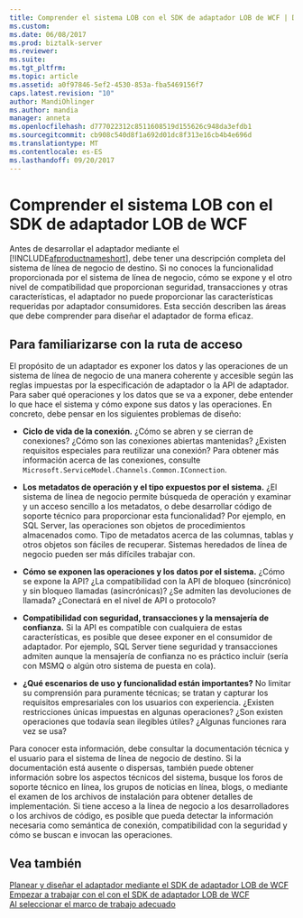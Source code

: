 ```yaml
---
title: Comprender el sistema LOB con el SDK de adaptador LOB de WCF | Documentos de Microsoft
ms.custom: 
ms.date: 06/08/2017
ms.prod: biztalk-server
ms.reviewer: 
ms.suite: 
ms.tgt_pltfrm: 
ms.topic: article
ms.assetid: a0f97846-5ef2-4530-853a-fba5469156f7
caps.latest.revision: "10"
author: MandiOhlinger
ms.author: mandia
manager: anneta
ms.openlocfilehash: d777022312c8511608519d155626c948da3efdb1
ms.sourcegitcommit: cb908c540d8f1a692d01dc8f313e16cb4b4e696d
ms.translationtype: MT
ms.contentlocale: es-ES
ms.lasthandoff: 09/20/2017
---
```

# <a name="understand-the-lob-system-with-the-wcf-lob-adapter-sdk"></a>Comprender el sistema LOB con el SDK de adaptador LOB de WCF
Antes de desarrollar el adaptador mediante el [!INCLUDE[afproductnameshort](../../includes/afproductnameshort-md.md)], debe tener una descripción completa del sistema de línea de negocio de destino. Si no conoces la funcionalidad proporcionada por el sistema de línea de negocio, cómo se expone y el otro nivel de compatibilidad que proporcionan seguridad, transacciones y otras características, el adaptador no puede proporcionar las características requeridas por adaptador consumidores. Esta sección describen las áreas que debe comprender para diseñar el adaptador de forma eficaz.  
  
## <a name="the-path-to-understanding"></a>Para familiarizarse con la ruta de acceso  
 El propósito de un adaptador es exponer los datos y las operaciones de un sistema de línea de negocio de una manera coherente y accesible según las reglas impuestas por la especificación de adaptador o la API de adaptador. Para saber qué operaciones y los datos que se va a exponer, debe entender lo que hace el sistema y cómo expone sus datos y las operaciones. En concreto, debe pensar en los siguientes problemas de diseño:  
  
-   **Ciclo de vida de la conexión.** ¿Cómo se abren y se cierran de conexiones? ¿Cómo son las conexiones abiertas mantenidas? ¿Existen requisitos especiales para reutilizar una conexión? Para obtener más información acerca de las conexiones, consulte `Microsoft.ServiceModel.Channels.Common.IConnection`.  
  
-   **Los metadatos de operación y el tipo expuestos por el sistema.** ¿El sistema de línea de negocio permite búsqueda de operación y examinar y un acceso sencillo a los metadatos, o debe desarrollar código de soporte técnico para proporcionar esta funcionalidad? Por ejemplo, en SQL Server, las operaciones son objetos de procedimientos almacenados como. Tipo de metadatos acerca de las columnas, tablas y otros objetos son fáciles de recuperar. Sistemas heredados de línea de negocio pueden ser más difíciles trabajar con.  
  
-   **Cómo se exponen las operaciones y los datos por el sistema.** ¿Cómo se expone la API? ¿La compatibilidad con la API de bloqueo (sincrónico) y sin bloqueo llamadas (asincrónicas)? ¿Se admiten las devoluciones de llamada? ¿Conectará en el nivel de API o protocolo?  
  
-   **Compatibilidad con seguridad, transacciones y la mensajería de confianza.** Si la API es compatible con cualquiera de estas características, es posible que desee exponer en el consumidor de adaptador. Por ejemplo, SQL Server tiene seguridad y transacciones admiten aunque la mensajería de confianza no es práctico incluir (sería con MSMQ o algún otro sistema de puesta en cola).  
  
-   **¿Qué escenarios de uso y funcionalidad están importantes?** No limitar su comprensión para puramente técnicas; se tratan y capturar los requisitos empresariales con los usuarios con experiencia. ¿Existen restricciones únicas impuestas en algunas operaciones? ¿Son existen operaciones que todavía sean ilegibles útiles? ¿Algunas funciones rara vez se usa?  
  
 Para conocer esta información, debe consultar la documentación técnica y el usuario para el sistema de línea de negocio de destino. Si la documentación está ausente o dispersas, también puede obtener información sobre los aspectos técnicos del sistema, busque los foros de soporte técnico en línea, los grupos de noticias en línea, blogs, o mediante el examen de los archivos de instalación para obtener detalles de implementación. Si tiene acceso a la línea de negocio a los desarrolladores o los archivos de código, es posible que pueda detectar la información necesaria como semántica de conexión, compatibilidad con la seguridad y cómo se buscan e invocan las operaciones.  
  
## <a name="see-also"></a>Vea también  
 [Planear y diseñar el adaptador mediante el SDK de adaptador LOB de WCF](../../adapters-and-accelerators/wcf-lob-adapter-sdk/plan-and-design-your-adapter-using-the-wcf-lob-adapter-sdk.md)   
 [Empezar a trabajar con el con el SDK de adaptador LOB de WCF](../../adapters-and-accelerators/wcf-lob-adapter-sdk/get-started-with-the-with-the-wcf-lob-adapter-sdk.md)   
 [Al seleccionar el marco de trabajo adecuado](https://msdn.microsoft.com/library/bb798089.aspx)